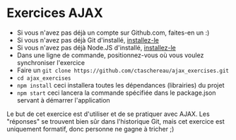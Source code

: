 # Exercices AJAX

- Si vous n'avez pas déjà un compte sur Github.com, faites-en un :)
- Si vous n'avez pas déjà Git d'installé, [installez-le](https://git-scm.com/downloads)
- Si vous n'avez pas déjà Node.JS d'installé, [installez-le](https://nodejs.org/en/download/)
- Dans une ligne de commande, positionnez-vous où vous voulez synchroniser l'exercice
- Faire un `git clone https://github.com/ctaschereau/ajax_exercises.git`
- `cd ajax_exercises`
- `npm install` ceci installera toutes les dépendances (librairies) du projet
- `npm start` ceci lancera la commande spécifiée dans le package.json servant à démarrer l'application

Le but de cet exercice est d'utiliser et de se pratiquer avec AJAX. 
Les "réponses" se trouvent bien sûr dans l'historique Git, mais cet exercice est uniquement formatif, 
donc personne ne gagne à tricher ;) 
